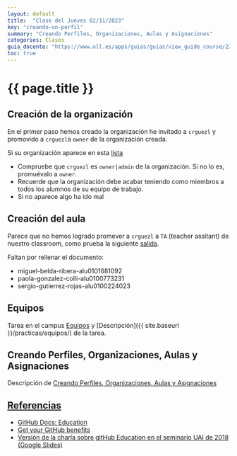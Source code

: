```yaml
---
layout: default
title:  "Clase del Jueves 02/11/2023"
key: "creando-un-perfil"
summary: "Creando Perfiles, Organizaciones, Aulas y Asignaciones"
categories: Clases
guia_docente: "https://www.ull.es/apps/guias/guias/view_guide_course/2223/125771143"
toc: true
---
```


# {{ page.title }}


## Creación de la organización

En el primer paso hemos creado la organización he invitado a `crguezl` y promovido a `crguezl`a `owner` de la organización creada.  

Si su organización aparece en esta [lista]({{site.baseurl}}/assets/tareas/profile/lista-orgs)  

- Compruebe que `crguezl` es `owner|admin` de la organización. Si no lo es, promuévalo a `owner`.
- Recuerde que la organización debe acabar teniendo como miembros a todos los alumnos de su equipo de trabajo. 
- Si no aparece algo ha ido mal

## Creación del aula

Parece que no hemos logrado promever a `crguezl` a `TA` (teacher assitant) de nuestro classroom, como prueba la siguiente [salida]({{site.baseurl}}/assets/tareas/profile/lista-classrooms).

Faltan por rellenar el documento:

- miguel-belda-ribera-alu0101681092
- paola-gonzalez-colli-alu0100773231
- sergio-gutierrez-rojas-alu0100224023

## Equipos

Tarea en el campus <a href="https://campusdoctoradoyposgrado2324.ull.es/mod/assign/view.php?id=31052" target="_blank">Equipos</a> y [Descripción]({{ site.baseurl }}/practicas/equipos/) de la tarea.

## Creando Perfiles, Organizaciones, Aulas y Asignaciones

Descripción de [Creando Perfiles, Organizaciones, Aulas y Asignaciones](https://ull-mfp-aet.github.io/practicas/creando-un-perfil)


## [Referencias](/references)

* [GitHub Docs: Education](https://docs.github.com/en/education)
* [Get your GitHub benefits](https://education.github.com/discount_requests/application)
* [Versión de la charla sobre gitHub Education en el seminario UAI de 2018 (Google Slides)](https://docs.google.com/presentation/d/1LAZUS4SX7axmzEUElh2Oz2DqC1cJA6PUvb1KixJ1KWw/edit?usp=sharing)